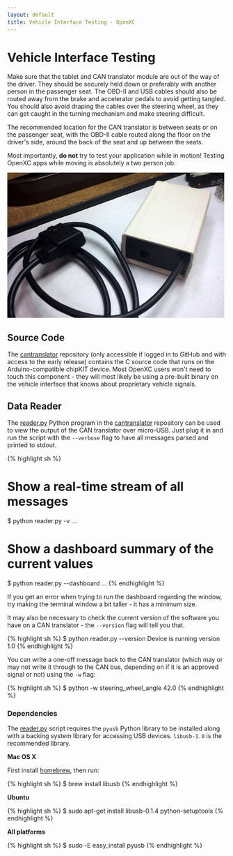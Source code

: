 ```yaml
---
layout: default
title: Vehicle Interface Testing - OpenXC
---
```


<div class="page-header">
    <h1>Vehicle Interface Testing</h1>
</div>

Make sure that the tablet and CAN translator module are out of the way of the
driver. They should be securely held down or preferably with another person in
the passenger seat. The OBD-II and USB cables should also be routed away from
the brake and accelerator pedals to avoid getting tangled. You should also avoid
draping the cables over the steering wheel, as they can get caught in the
turning mechanism and make steering difficult.

The recommended location for the CAN translator is between seats or on the
passenger seat, with the OBD-II cable routed along the floor on the driver's
side, around the back of the seat and up between the seats.

<div class="alert alert-error">
Most importantly, <strong>do not</strong> try to test your application while in
motion! Testing OpenXC apps while moving is absolutely a two person job.
</div>

![Completed CAN translator](/images/assembly/openxc-assembly-19.jpg)

<div class="page-header">
    <h2>Source Code</h2>
</div>

The [cantranslator][] repository (only accessible if logged in to GitHub and
with access to the early release) contains the C source code that runs on the
Arduino-compatible chipKIT device. Most OpenXC users won't need to touch this
component - they will most likely be using a pre-built binary on the vehicle
interface that knows about proprietary vehicle signals.

<div class="page-header">
    <h2>Data Reader</h2>
</div>

The [reader.py][] Python program in the [cantranslator][] repository can be used
to view the output of the CAN translator over micro-USB. Just plug it in and run
the script with the `--verbose` flag to have all messages parsed and printed to
stdout.

{% highlight sh %}
# Show a real-time stream of all messages
$ python reader.py -v
...

# Show a dashboard summary of the current values
$ python reader.py --dashboard
...
{% endhighlight %}

If you get an error when trying to run the dashboard regarding the window, try
making the terminal window a bit taller - it has a minimum size.

It may also be necessary to check the current version of the software you have
on a CAN translator - the `--version` flag will tell you that.

{% highlight sh %}
$ python reader.py --version
Device is running version 1.0
{% endhighlight %}

You can write a one-off message back to the CAN translator (which may or may not
write it through to the CAN bus, depending on if it is an approved signal or
not) using the `-w` flag:

{% highlight sh %}
$ python -w steering_wheel_angle 42.0
{% endhighlight %}

### Dependencies

The [reader.py][] script requires the `pyusb` Python library to be installed
along with a backing system library for accessing USB devices. `libusb-1.0` is
the recommended library.

**Mac OS X**

First install [homebrew][], then run:

{% highlight sh %}
$ brew install libusb
{% endhighlight %}

**Ubuntu**

{% highlight sh %}
$ sudo apt-get install libusb-0.1.4 python-setuptools
{% endhighlight %}

**All platforms**

{% highlight sh %}
$ sudo -E easy_install pyusb
{% endhighlight %}

[homebrew]: http://mxcl.github.com/homebrew/
[cantranslator]: https://github.com/openxc/cantranslator
[reader.py]: https://github.com/openxc/cantranslator/blob/master/reader.py
